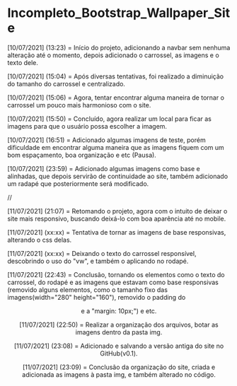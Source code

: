 # Incompleto_Bootstrap_Wallpaper_Site

[10/07/2021] (13:23) = Início do projeto, adicionando a navbar sem nenhuma alteração até o momento, depois adicionado o carrossel, as imagens e o texto dele.

[10/07/2021] (15:04) = Após diversas tentativas, foi realizado a diminuição do tamanho do carrossel e centralizado.

[10/07/2021] (15:06) = Agora, tentar encontrar alguma maneira de tornar o carrossel um pouco mais harmonioso com o site.

[10/07/2021] (15:50) = Concluído, agora realizar um local para ficar as imagens para que o usuário possa escolher a imagem.

[10/07/2021] (16:51) = Adicionado algumas imagens de teste, porém dificuldade em encontrar alguma maneira que as imagens fiquem com um bom espaçamento, boa organização e etc (Pausa).

[10/07/2021] (23:59) = Adicionado algumas imagens como base e alinhadas, que depois servirão de continuidade ao site, também adicionado um radapé que posteriormente será modificado.

//

[11/07/2021] (21:07) = Retomando o projeto, agora com o intuito de deixar o site mais responsivo, buscando deixá-lo com boa aparência até no mobile.

[11/07/2021] (xx:xx) = Tentativa de tornar as imagens de base responsivas, alterando o css delas.

[11/07/2021] (xx:xx) = Deixando o texto do carrossel responsível, descobrindo o uso do "vw", e também o aplicando no rodapé.

[11/07/2021] (22:43) = Conclusão, tornando os elementos como o texto do carrossel, do rodapé e as imagens que estavam como base responsivas
(removido alguns elementos, como o tamanho fixo das imagens(width="280" height="160"), removido o padding do <center> e a "margin: 10px;") e etc.
  
[11/07/2021] (22:50) = Realizar a organização dos arquivos, botar as imagens dentro da pasta img.

[11/07/2021] (23:08) = Adicionado e salvando a versão antiga do site no GitHub(v0.1).
  
[11/07/2021] (23:09) = Conclusão da organização do site, criada e adicionada as imagens à pasta img, e também alterado no código.
